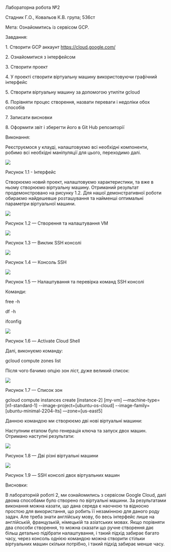 ﻿Лабораторна робота №2

Стадник Г.О., Ковальов К.В. група; 536ст

Мета: Ознайомитись із сервісом GCP.

Завдання:

1\. Створити GCP аккаунт https://cloud.google.com/

2\. Ознайомитися з інтерфейсом

3\. Створити проект 

4\. У проекті створити віртуальну машину використовуючи графічний інтерфейс

5\. Створити віртуальну машину за допомогою утиліти gcloud

6\. Порівняти процес створення, назвати переваги і недоліки обох способів

7\. Записати висновки

8\. Оформити звіт і зберегти його в Git Hub репозиторії

Виконання:

Реєструємося у клауді, налаштовуємо всі необхідні компоненти, робимо всі необхідні маніпуляції для цього, переходимо далі.

![](Aspose.Words.7116f279-dec3-43ef-a563-26d3d9c2a8a0.001.png)

Рисунок 1.1 - Інтерфейс

Створюємо новий проект, налаштовуємо характеристики, та вже в ньому створюємо віртуальну машину. Отриманий результат продемонстровано на рисунку 1.2. Для нашої демонстративної роботи обираємо найдешевше розташування та найменші оптимальні параметри віртуальної машини.

![](Aspose.Words.7116f279-dec3-43ef-a563-26d3d9c2a8a0.002.png)

Рисунок 1.2 — Створення та налаштування VM

![](Aspose.Words.7116f279-dec3-43ef-a563-26d3d9c2a8a0.003.png)

Рисунок 1.3 — Виклик SSH консолі


![](Aspose.Words.7116f279-dec3-43ef-a563-26d3d9c2a8a0.004.png)

Рисунок 1.4 — Консоль SSH

![](Aspose.Words.7116f279-dec3-43ef-a563-26d3d9c2a8a0.005.png)

Рисунок 1.5 — Налаштування та перевірка команд SSH консолі

Команди:

free -h

df -h

ifconfig

![](Aspose.Words.7116f279-dec3-43ef-a563-26d3d9c2a8a0.006.png)

Рисунок 1.6 — Activate Cloud Shell 


Далі, виконуємо команду:

gcloud compute zones list

Після чого бачимо опцію зон ліст, дуже великий список:

![](Aspose.Words.7116f279-dec3-43ef-a563-26d3d9c2a8a0.007.png)

Рисунок 1.7 — Список зон

gcloud compute instances create [instance-2] [my-vm] —machine-type=[n1-standard-1] --image-project=[ubuntu-os-cloud] --image-family=[ubuntu-minimal-2204-lts] —zone=[us-east5]

Данною командою ми створюємо дві нові віртуальні машини:

Наступним етапом було генерація ключа та запуск двох машин. Отримано наступні результати:

![](Aspose.Words.7116f279-dec3-43ef-a563-26d3d9c2a8a0.008.png)

Рисунок 1.8 — Дві різні віртуальні машини

![](Aspose.Words.7116f279-dec3-43ef-a563-26d3d9c2a8a0.009.png)

Рисунок 1.9 — SSH консолі двох віртуальних машин

Висновки: 

В лабораторній роботі 2, ми ознайомились з  сервісом Google Cloud, далі двома способами було створено по віртуальні машини. За результатами виконання можна казати, що дана середа є наочною та відносно простою для використання, що робить її незамінною для даного роду задач. Але треба знати англійську мову, бо весь інтерфейс лише на англійській, французькій, німецькій та азіатських мовах. Якщо порівняти два способи створення, то можна сказати що ручне створення дає більш детально підібрати налаштування, і такий підхід забирає багато часу, через консоль однією командою можна створити стільки віртуальних машин скільки потрібно, і такий підхід забирає менше часу.


